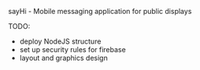 sayHi - Mobile messaging application for public displays

TODO: 

- deploy NodeJS structure
- set up security rules for firebase
- layout and graphics design